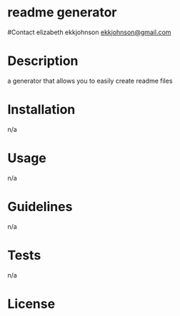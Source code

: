 # readme generator
#Contact
elizabeth
 ekkjohnson
 ekkjohnson@gmail.com
 # Description
  a generator that allows you to easily create readme files
  # Installation
  n/a
  # Usage
  n/a
  # Guidelines
  n/a
  # Tests
  n/a
  # License
  <br>
  
  

